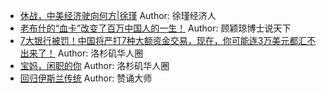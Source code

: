 - [休战，中美经济驶向何方|徐瑾](http://wechatscope.jmsc.hku.hk:8000/html?fn=gh_1137e6936d9f_2018-12-04_2660451460_IelPiuXOKV.y.tar.gz)
Author: 徐瑾经济人
- [老布什的“血卡”改变了百万中国人的一生！](http://wechatscope.jmsc.hku.hk:8000/html?fn=gh_c632e3fbb989_2018-12-04_2653124149_gR0YAxwUIr.y.tar.gz)
Author: 顾颖琼博士说天下
- [7大银行被罚！中国将严打7种大额资金交易，现在，你可能连3万美元都汇不出来了！](http://wechatscope.jmsc.hku.hk:8000/html?fn=gh_179ef88e69be_2018-12-04_2649475772_q7ohBw1iEU.y.tar.gz)
Author: 洛杉矶华人圈
- [宝妈，闲职的你](http://wechatscope.jmsc.hku.hk:8000/html?fn=gh_179ef88e69be_2018-12-04_2649475772_xHjoyCGP3d.y.tar.gz)
Author: 洛杉矶华人圈
- [回归伊斯兰传统](http://wechatscope.jmsc.hku.hk:8000/html?fn=gh_17a64e55c68a_2018-12-04_2247488106_tgP0FIQa53.y.tar.gz)
Author: 赞诵大师
